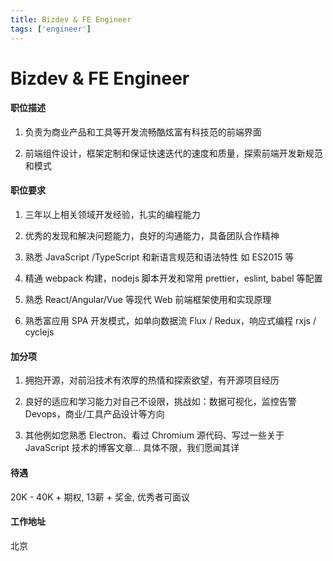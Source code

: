 ```yaml
---
title: Bizdev & FE Engineer
tags: ['engineer']
---
```


# Bizdev & FE Engineer

#### 职位描述

1. 负责为商业产品和工具等开发流畅酷炫富有科技范的前端界面

2. 前端组件设计，框架定制和保证快速迭代的速度和质量，探索前端开发新规范和模式

#### 职位要求
1. 三年以上相关领域开发经验，扎实的编程能力

2. 优秀的发现和解决问题能力，良好的沟通能力，具备团队合作精神

3. 熟悉 JavaScript /TypeScript 和新语言规范和语法特性 如 ES2015 等

4. 精通 webpack 构建，nodejs 脚本开发和常用 prettier，eslint, babel 等配置

5. 熟悉 React/Angular/Vue 等现代 Web 前端框架使用和实现原理

6. 熟悉富应用 SPA  开发模式，如单向数据流 Flux / Redux，响应式编程 rxjs / cyclejs


#### 加分项
1. 拥抱开源，对前沿技术有浓厚的热情和探索欲望，有开源项目经历

2. 良好的适应和学习能力对自己不设限，挑战如：数据可视化，监控告警 Devops，商业/工具产品设计等方向

3. 其他例如您熟悉 Electron、看过 Chromium 源代码、写过一些关于 JavaScript 技术的博客文章…  具体不限，我们愿闻其详


#### 待遇

20K - 40K + 期权, 13薪 + 奖金, 优秀者可面议

#### 工作地址
北京
